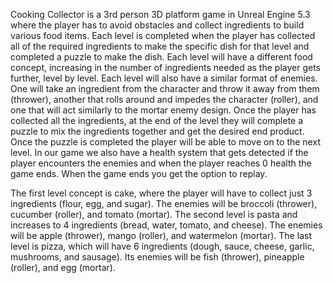Cooking Collector is a 3rd person 3D platform game in Unreal Engine 5.3 where the player has to avoid obstacles and collect ingredients to build various food items. Each level is completed when the player has collected all of the required ingredients to make the specific dish for that level and completed a puzzle to make the dish. Each level will have a different food concept, increasing in the number of ingredients needed as the player gets further, level by level. Each level will also have a similar format of enemies. One will take an ingredient from the character and throw it away from them (thrower), another that rolls around and impedes the character (roller), and one that will act similarly to the mortar enemy design. Once the player has collected all the ingredients, at the end of the level they will complete a puzzle to mix the ingredients together and get the desired end product. Once the puzzle is completed the player will be able to move on to the next level. In our game we also have a health system that gets detected if the player encounters the enemies and when the player reaches 0 health the game ends. When the game ends you get the option to replay. 

The first level concept is cake, where the player will have to collect just 3 ingredients (flour, egg, and sugar). The enemies will be broccoli (thrower), cucumber (roller), and tomato (mortar). The second level is pasta and increases to 4 ingredients (bread, water, tomato, and cheese). The enemies will be apple (thrower), mango (roller), and watermelon (mortar). The last level is pizza, which will have 6 ingredients (dough, sauce, cheese, garlic, mushrooms, and sausage). Its enemies will be fish (thrower), pineapple (roller), and egg (mortar). 
